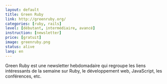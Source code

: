 ```yaml
---
layout: default
title: Green Ruby
link: http://greenruby.org/
categories: [ruby, rails]
level: [débutant, intermédiaire, avancé]
instruction: [newsletter]
price: [gratuit]
image: greenruby.png
status: alive
lang: en
---
```


Green Ruby est une newsletter hebdomadaire qui regroupe les liens intéressants
de la semaine sur Ruby, le développement web, JavaScript, les conférences, etc.
